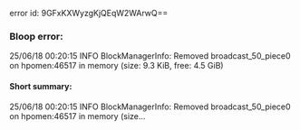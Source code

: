 error id: 9GFxKXWyzgKjQEqW2WArwQ==
### Bloop error:

25/06/18 00:20:15 INFO BlockManagerInfo: Removed broadcast_50_piece0 on hpomen:46517 in memory (size: 9.3 KiB, free: 4.5 GiB)
#### Short summary: 

25/06/18 00:20:15 INFO BlockManagerInfo: Removed broadcast_50_piece0 on hpomen:46517 in memory (size...